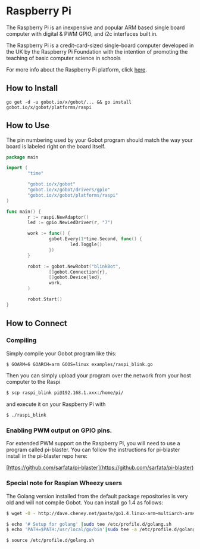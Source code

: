 # Raspberry Pi

The Raspberry Pi is an inexpensive and popular ARM based single board computer with digital & PWM GPIO, and i2c interfaces built in.

The Raspberry Pi is a credit-card-sized single-board computer developed in the UK by the Raspberry Pi Foundation with the intention of promoting the teaching of basic computer science in schools

For more info about the Raspberry Pi platform, click [here](http://www.raspberrypi.org/).

## How to Install

```
go get -d -u gobot.io/x/gobot/... && go install gobot.io/x/gobot/platforms/raspi
```

## How to Use

The pin numbering used by your Gobot program should match the way your board is labeled right on the board itself.

```go
package main

import (
        "time"

        "gobot.io/x/gobot"
        "gobot.io/x/gobot/drivers/gpio"
        "gobot.io/x/gobot/platforms/raspi"
)

func main() {
        r := raspi.NewAdaptor()
        led := gpio.NewLedDriver(r, "7")

        work := func() {
                gobot.Every(1*time.Second, func() {
                        led.Toggle()
                })
        }

        robot := gobot.NewRobot("blinkBot",
                []gobot.Connection{r},
                []gobot.Device{led},
                work,
        )

        robot.Start()
}
```

## How to Connect

### Compiling

Simply compile your Gobot program like this:

```bash
$ GOARM=6 GOARCH=arm GOOS=linux examples/raspi_blink.go
```

Then you can simply upload your program over the network from your host computer to the Raspi

```bash
$ scp raspi_blink pi@192.168.1.xxx:/home/pi/
```

and execute it on your Raspberry Pi with

```bash
$ ./raspi_blink
```

### Enabling PWM output on GPIO pins.

For extended PWM support on the Raspberry Pi, you will need to use a program called pi-blaster. You can follow the instructions for pi-blaster install in the pi-blaster repo here:

[https://github.com/sarfata/pi-blaster](https://github.com/sarfata/pi-blaster)

### Special note for Raspian Wheezy users

The Golang version installed from the default package repositories is very old and will not compile Gobot. You can install go 1.4 as follows:

```bash
$ wget -O - http://dave.cheney.net/paste/go1.4.linux-arm~multiarch-armv6-1.tar.gz|sudo tar -xzC /usr/local -f -

$ echo '# Setup for golang' |sudo tee /etc/profile.d/golang.sh
$ echo 'PATH=$PATH:/usr/local/go/bin'|sudo tee -a /etc/profile.d/golang.sh

$ source /etc/profile.d/golang.sh
```
